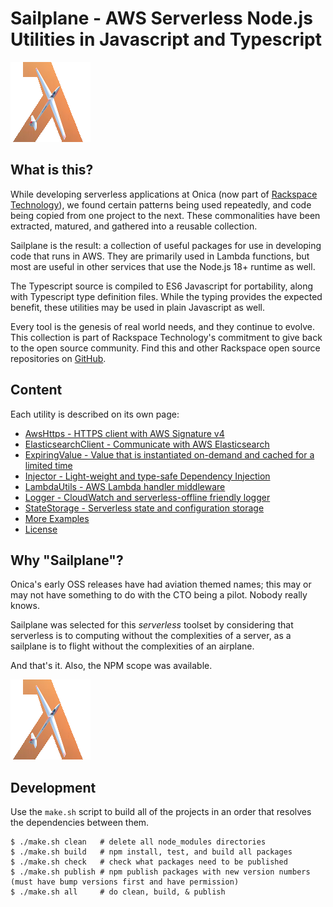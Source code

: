 # Sailplane - AWS Serverless Node.js Utilities in Javascript and Typescript

![](docs/sailplane.png)

## What is this?

While developing serverless applications at Onica (now part of [Rackspace Technology](https://www.rackspace.com)),
we found certain patterns being used repeatedly, and code being copied from one project to the next.
These commonalities have been extracted, matured, and gathered into a reusable collection.

Sailplane is the result: a collection of useful packages for use in developing code that runs in AWS.
They are primarily used in Lambda functions, but most are useful in other services that use the Node.js 18+
runtime as well.

The Typescript source is compiled to ES6 Javascript for portability, along with Typescript type
definition files. While the typing provides the expected benefit, these utilities may be used in plain
Javascript as well.

Every tool is the genesis of real world needs, and they continue to evolve.
This collection is part of Rackspace Technology's commitment to give back to the open source community.
Find this and other Rackspace open source repositories on [GitHub](https://github.com/rackspace).

## Content

Each utility is described on its own page:

- [AwsHttps - HTTPS client with AWS Signature v4](docs/aws_https.md)
- [ElasticsearchClient - Communicate with AWS Elasticsearch](docs/elasticsearch_client.md)
- [ExpiringValue - Value that is instantiated on-demand and cached for a limited time](docs/expiring_value.md)
- [Injector - Light-weight and type-safe Dependency Injection](docs/injector.md)
- [LambdaUtils - AWS Lambda handler middleware](docs/lambda_utils.md)
- [Logger - CloudWatch and serverless-offline friendly logger](docs/logger.md)
- [StateStorage - Serverless state and configuration storage](docs/state_storage.md)
- [More Examples](docs/examples.md)
- [License](docs/license.md)

## Why "Sailplane"?

Onica's early OSS releases have had aviation themed names;
this may or may not have something to do with the CTO being a pilot. Nobody really knows.

Sailplane was selected for this _serverless_ toolset by considering that
serverless is to computing without the complexities of a server,
as a sailplane is to flight without the complexities of an airplane.

And that's it. Also, the NPM scope was available.

![](docs/sailplane.png)

## Development

Use the `make.sh` script to build all of the projects in an order that resolves the dependencies between them.

```
$ ./make.sh clean   # delete all node_modules directories
$ ./make.sh build   # npm install, test, and build all packages
$ ./make.sh check   # check what packages need to be published
$ ./make.sh publish # npm publish packages with new version numbers (must have bump versions first and have permission)
$ ./make.sh all     # do clean, build, & publish
```
